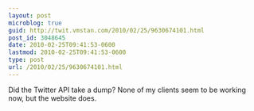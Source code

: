 ```yaml
---
layout: post
microblog: true
guid: http://twit.vmstan.com/2010/02/25/9630674101.html
post_id: 3048645
date: 2010-02-25T09:41:53-0600
lastmod: 2010-02-25T09:41:53-0600
type: post
url: /2010/02/25/9630674101.html
---
```

Did the Twitter API take a dump? None of my clients seem to be working now, but the website does.
